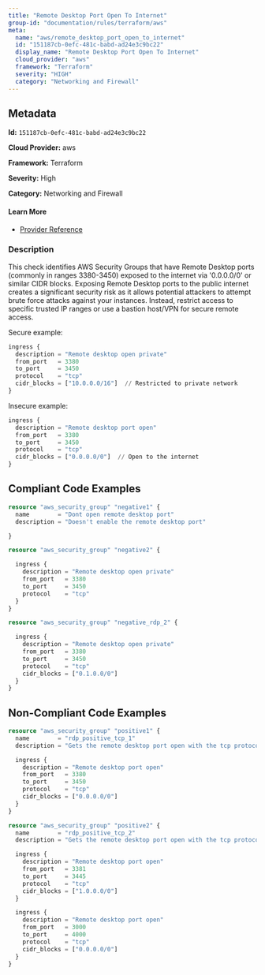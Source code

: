 ```yaml
---
title: "Remote Desktop Port Open To Internet"
group-id: "documentation/rules/terraform/aws"
meta:
  name: "aws/remote_desktop_port_open_to_internet"
  id: "151187cb-0efc-481c-babd-ad24e3c9bc22"
  display_name: "Remote Desktop Port Open To Internet"
  cloud_provider: "aws"
  framework: "Terraform"
  severity: "HIGH"
  category: "Networking and Firewall"
---
```

## Metadata

**Id:** `151187cb-0efc-481c-babd-ad24e3c9bc22`

**Cloud Provider:** aws

**Framework:** Terraform

**Severity:** High

**Category:** Networking and Firewall

#### Learn More

 - [Provider Reference](https://registry.terraform.io/providers/hashicorp/aws/latest/docs/resources/security_group)

### Description

 This check identifies AWS Security Groups that have Remote Desktop ports (commonly in ranges 3380-3450) exposed to the internet via '0.0.0.0/0' or similar CIDR blocks. Exposing Remote Desktop ports to the public internet creates a significant security risk as it allows potential attackers to attempt brute force attacks against your instances. Instead, restrict access to specific trusted IP ranges or use a bastion host/VPN for secure remote access.

Secure example:
```terraform
ingress {
  description = "Remote desktop open private"
  from_port   = 3380
  to_port     = 3450
  protocol    = "tcp"
  cidr_blocks = ["10.0.0.0/16"]  // Restricted to private network
}
```

Insecure example:
```terraform
ingress {
  description = "Remote desktop port open"
  from_port   = 3380
  to_port     = 3450
  protocol    = "tcp"
  cidr_blocks = ["0.0.0.0/0"]  // Open to the internet
}
```


## Compliant Code Examples
```terraform
resource "aws_security_group" "negative1" {
  name        = "Dont open remote desktop port"
  description = "Doesn't enable the remote desktop port"

}

resource "aws_security_group" "negative2" {

  ingress {
    description = "Remote desktop open private"
    from_port   = 3380
    to_port     = 3450
    protocol    = "tcp"
  }
}

resource "aws_security_group" "negative_rdp_2" {

  ingress {
    description = "Remote desktop open private"
    from_port   = 3380
    to_port     = 3450
    protocol    = "tcp"
    cidr_blocks = ["0.1.0.0/0"]
  }
}

```
## Non-Compliant Code Examples
```terraform
resource "aws_security_group" "positive1" {
  name        = "rdp_positive_tcp_1"
  description = "Gets the remote desktop port open with the tcp protocol"

  ingress {
    description = "Remote desktop port open"
    from_port   = 3380
    to_port     = 3450
    protocol    = "tcp"
    cidr_blocks = ["0.0.0.0/0"]
  }
}

resource "aws_security_group" "positive2" {
  name        = "rdp_positive_tcp_2"
  description = "Gets the remote desktop port open with the tcp protocol"

  ingress {
    description = "Remote desktop port open"
    from_port   = 3381
    to_port     = 3445
    protocol    = "tcp"
    cidr_blocks = ["1.0.0.0/0"]
  }

  ingress {
    description = "Remote desktop port open"
    from_port   = 3000
    to_port     = 4000
    protocol    = "tcp"
    cidr_blocks = ["0.0.0.0/0"]
  }
}

```